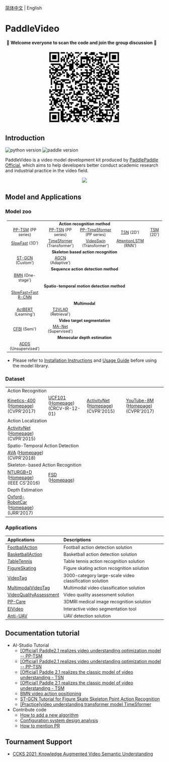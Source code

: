 [简体中文](README.md) | English

# PaddleVideo

​ 💖 **Welcome everyone to scan the code and join the group discussion** 💖
<div align="center">
  <img src="docs/images/user_group.png" width=250/></div>

## Introduction

![python version](https://img.shields.io/badge/python-3.7+-orange.svg) ![paddle version](https://img.shields.io/badge/PaddlePaddle-2.0-blue )


PaddleVideo is a video model development kit produced by [PaddlePaddle Official](https://www.paddlepaddle.org.cn/?fr=paddleEdu_github), which aims to help developers better conduct academic research and industrial practice in the video field.

<div align="center">
  <img src="docs/images/home.gif" width="450px"/><br>
</div>


## Model and Applications

### Model zoo

<table style="margin-left:auto;margin-right:auto;font-size:1.3vw;padding:3px 5px;text-align:center;vertical-align:center;">
  <tr>
    <td colspan="5" style="font-weight:bold;">Action recognition method</td>
  </tr>
  <tr>
    <td><a href="./docs/en/model_zoo/recognition/pp-tsm.md">PP-TSM</a> (PP series)</td>
    <td><a href="./docs/en/model_zoo/recognition/pp-tsn.md">PP-TSN</a> (PP series)</td>
    <td><a href="./docs/en/model_zoo/recognition/pp-timesformer.md">PP-TimeSformer</a> (PP series)</td>
    <td><a href="./docs/en/model_zoo/recognition/tsn.md">TSN</a> (2D’)</td>
    <td><a href="./docs/en/model_zoo/recognition/tsm.md">TSM</a> (2D')</td>
  <tr>
    <td><a href="./docs/en/model_zoo/recognition/slowfast.md">SlowFast</a> (3D’)</td>
    <td><a href="./docs/en/model_zoo/recognition/timesformer.md">TimeSformer</a> (Transformer')</td>
    <td><a href="./docs/en/model_zoo/recognition/videoswin.md">VideoSwin</a> (Transformer’)</td>
    <td><a href="./docs/en/model_zoo/recognition/attention_lstm.md">AttentionLSTM</a> (RNN')</td>
    <td></td>
  </tr>
  <tr>
    <td colspan="5" style="font-weight:bold;">Skeleton based action recognition</td>
  </tr>
  <tr>
    <td><a href="./docs/en/model_zoo/recognition/stgcn.md">ST-GCN</a> (Custom’)</td>
    <td><a href="./docs/en/model_zoo/recognition/agcn.md">AGCN</a> (Adaptive')</td>
    <td></td>
    <td></td>
    <td></td>
  </tr>
  <tr>
    <td colspan="5" style="font-weight:bold;">Sequence action detection method</td>
  </tr>
  <tr>
    <td><a href="./docs/en/model_zoo/localization/bmn.md">BMN</a> (One-stage')</td>
    <td></td>
    <td></td>
    <td></td>
    <td></td>
  </tr>
  <tr>
    <td colspan="5" style="font-weight:bold;">Spatio-temporal motion detection method</td>
  </tr>
  <tr>
    <td><a href="docs/en/model_zoo/detection/SlowFast_FasterRCNN_en.md">SlowFast+Fast R-CNN</a>
    <td></td>
    <td></td>
    <td></td>
    <td></td>
  </tr>
  <tr>
    <td colspan="5" style="font-weight:bold;">Multimodal</td>
  </tr>
  <tr>
    <td><a href="./docs/en/model_zoo/multimodal/actbert.md">ActBERT</a> (Learning')</td>
    <td><a href="">T2VLAD</a> (Retrieval')</td>
    <td></td>
    <td></td>
    <td></td>
  </tr>
  <tr>
    <td colspan="5" style="font-weight:bold;">Video target segmentation</td>
  </tr>
  <tr>
    <td><a href="./docs/en/model_zoo/segmentation/cfbi.md">CFBI</a> (Semi')</td>
    <td><a href="./applications/EIVideo/EIVideo/docs/en/manet.md">MA-Net</a> (Supervised')</td>
    <td></td>
    <td></td>
    <td></td>
  </tr>
  <tr>
    <td colspan="5" style="font-weight:bold;">Monocular depth estimation</td>
  </tr>
  <tr>
    <td><a href="./docs/en/model_zoo/estimation/adds.md">ADDS</a> (Unsupervised‘)</td>
    <td></td>
    <td></td>
    <td></td>
    <td></td>
  </tr>
</table>

- Please refer to [Installation Instructions](docs/zh-CN/install.md) and [Usage Guide](docs/zh-CN/usage.md) before using the model library.


### Dataset

<table>
  <tbody><tr>
    <td colspan="4">Action Recognition</td>
  </tr>
  <tr>
    <td><a href="docs/en/dataset/k400.md">Kinetics-400</a> (<a href="https://deepmind.com/research/open-source/kinetics/" rel="nofollow">Homepage</a>) (CVPR'2017)</td>
    <td><a href="docs/en/dataset/ucf101.md">UCF101</a> (<a href="https://www.crcv.ucf.edu/research/data-sets/ucf101/" rel="nofollow">Homepage</a>) (CRCV-IR-12-01)</td>
    <td><a href="docs/en/dataset/ActivityNet.md">ActivityNet</a> (<a href="http://activity-net.org/" rel="nofollow">Homepage</a>) (CVPR'2015)</td>
    <td><a href="docs/en/dataset/youtube8m.md">YouTube-8M</a> (<a href="https://research.google.com/youtube8m/" rel="nofollow">Homepage</a>) (CVPR'2017)</td>
  </tr>
  <tr>
    <td colspan="4">Action Localization</td>
  </tr>
  <tr>
    <td><a href="docs/en/dataset/ActivityNet.md">ActivityNet</a> (<a href="http://activity-net.org/" rel="nofollow">Homepage</a>) (CVPR'2015)</td>
    <td></td>
    <td></td>
    <td></td>
  </tr>
  <tr>
    <td colspan="4">Spatio-Temporal Action Detection</td>
  </tr>
  <tr>
    <td><a href="docs/en/dataset/AVA.md">AVA</a> (<a href="https://research.google.com/ava/index.html" rel="nofollow">Homepage</a>) (CVPR'2018)</td>
    <td></td>
    <td></td>
    <td></td>
  </tr>
  <tr>
    <td colspan="4">Skeleton-based Action Recognition</td>
  </tr>
  <tr>
    <td><a href="docs/en/dataset/ntu-rgbd.md">NTURGB+D</a> (<a href="https://rose1.ntu.edu.sg/dataset/actionRecognition/" rel="nofollow">Homepage</a>) (IEEE CS'2016)</td>
    <td><a href="docs/en/dataset/fsd.md">FSD</a> (<a href="https://aistudio.baidu.com/aistudio/competition/detail/115/0/introduction" rel="nofollow">Homepage</a>)</td>
    <td></td>
    <td></td>
  </tr>
  <tr>
    <td colspan="4">Depth Estimation</td>
  </tr>
  <tr>
    <td><a href="docs/en/dataset/Oxford_RobotCar.md">Oxford-RobotCar</a> (<a href="https://robotcar-dataset.robots.ox.ac.uk/" rel="nofollow">Homepage</a>) (IJRR'2017)</td>
    <td></td>
    <td></td>
    <td></td>
  </tr>
</tbody>
</table>


### Applications

| Applications | Descriptions |
| :--------------- | :------------ |
| [FootballAction]() | Football action detection solution|
| [BasketballAction](applications/BasketballAction) | Basketball action detection solution |
| [TableTennis](applications/ableTennis) | Table tennis action recognition solution|
| [FigureSkating](applications/FigureSkating) | Figure skating action recognition solution|
| [VideoTag](applications/VideoTag) | 3000-category large-scale video classification solution |
| [MultimodalVideoTag](applications/MultimodalVideoTag) | Multimodal video classification solution|
| [VideoQualityAssessment](applications/VideoQualityAssessment) | Video quality assessment solution|
| [PP-Care](applications/PP-Care) | 3DMRI medical image recognition solution |
| [EIVideo](applications/EIVideo) | Interactive video segmentation tool|
| [Anti-UAV](applications/Anti-UAV) |UAV detection solution|


## Documentation tutorial
- AI-Studio Tutorial
    - [[Official] Paddle2.1 realizes video understanding optimization model -- PP-TSM](https://aistudio.baidu.com/aistudio/projectdetail/3399656?contributionType=1)
    - [[Official] Paddle2.1 realizes video understanding optimization model -- PP-TSN](https://aistudio.baidu.com/aistudio/projectdetail/2879980?contributionType=1)
    - [[Official] Paddle 2.1 realizes the classic model of video understanding - TSN](https://aistudio.baidu.com/aistudio/projectdetail/2250682)
    - [[Official] Paddle 2.1 realizes the classic model of video understanding - TSM](https://aistudio.baidu.com/aistudio/projectdetail/2310889)
    - [BMN video action positioning](https://aistudio.baidu.com/aistudio/projectdetail/2250674)
    - [ST-GCN Tutorial for Figure Skate Skeleton Point Action Recognition](https://aistudio.baidu.com/aistudio/projectdetail/2417717)
    - [[Practice]video understanding transformer model TimeSformer](https://aistudio.baidu.com/aistudio/projectdetail/3413254?contributionType=1)
- Contribute code
    - [How to add a new algorithm](./docs/zh-CN/contribute/add_new_algorithm.md)
    - [Configuration system design analysis](./docs/en/tutorials/config.md)
    - [How to mention PR](./docs/zh-CN/contribute/how_to_contribute.md)


## Tournament Support
- [CCKS 2021: Knowledge Augmented Video Semantic Understanding](https://www.biendata.xyz/competition/ccks_2021_videounde)
